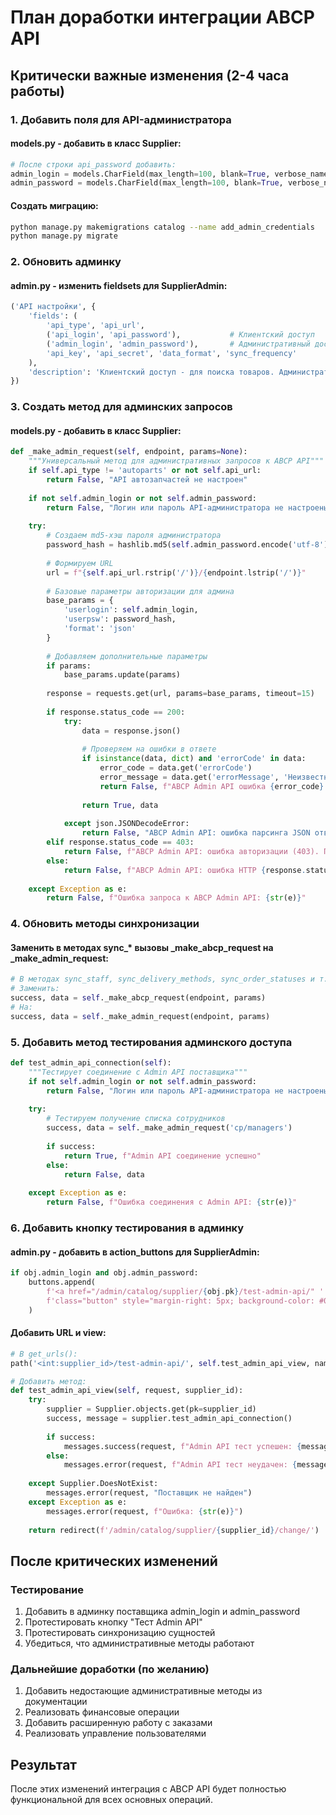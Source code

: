 # План доработки интеграции ABCP API

## Критически важные изменения (2-4 часа работы)

### 1. Добавить поля для API-администратора

#### models.py - добавить в класс Supplier:
```python
# После строки api_password добавить:
admin_login = models.CharField(max_length=100, blank=True, verbose_name='Логин API-администратора')
admin_password = models.CharField(max_length=100, blank=True, verbose_name='Пароль API-администратора')
```

#### Создать миграцию:
```bash
python manage.py makemigrations catalog --name add_admin_credentials
python manage.py migrate
```

### 2. Обновить админку

#### admin.py - изменить fieldsets для SupplierAdmin:
```python
('API настройки', {
    'fields': (
        'api_type', 'api_url',
        ('api_login', 'api_password'),           # Клиентский доступ  
        ('admin_login', 'admin_password'),       # Административный доступ
        'api_key', 'api_secret', 'data_format', 'sync_frequency'
    ),
    'description': 'Клиентский доступ - для поиска товаров. Административный доступ - для управления заказами и клиентами.'
})
```

### 3. Создать метод для админских запросов

#### models.py - добавить в класс Supplier:
```python
def _make_admin_request(self, endpoint, params=None):
    """Универсальный метод для административных запросов к ABCP API"""
    if self.api_type != 'autoparts' or not self.api_url:
        return False, "API автозапчастей не настроен"
    
    if not self.admin_login or not self.admin_password:
        return False, "Логин или пароль API-администратора не настроены"
    
    try:
        # Создаем md5-хэш пароля администратора
        password_hash = hashlib.md5(self.admin_password.encode('utf-8')).hexdigest()
        
        # Формируем URL
        url = f"{self.api_url.rstrip('/')}/{endpoint.lstrip('/')}"
        
        # Базовые параметры авторизации для админа
        base_params = {
            'userlogin': self.admin_login,
            'userpsw': password_hash,
            'format': 'json'
        }
        
        # Добавляем дополнительные параметры
        if params:
            base_params.update(params)
        
        response = requests.get(url, params=base_params, timeout=15)
        
        if response.status_code == 200:
            try:
                data = response.json()
                
                # Проверяем на ошибки в ответе
                if isinstance(data, dict) and 'errorCode' in data:
                    error_code = data.get('errorCode')
                    error_message = data.get('errorMessage', 'Неизвестная ошибка')
                    return False, f"ABCP Admin API ошибка {error_code}: {error_message}"
                
                return True, data
                
            except json.JSONDecodeError:
                return False, "ABCP Admin API: ошибка парсинга JSON ответа"
        elif response.status_code == 403:
            return False, f"ABCP Admin API: ошибка авторизации (403). Проверьте логин и пароль администратора."
        else:
            return False, f"ABCP Admin API: ошибка HTTP {response.status_code}"
        
    except Exception as e:
        return False, f"Ошибка запроса к ABCP Admin API: {str(e)}"
```

### 4. Обновить методы синхронизации

#### Заменить в методах sync_* вызовы _make_abcp_request на _make_admin_request:

```python
# В методах sync_staff, sync_delivery_methods, sync_order_statuses и т.д.
# Заменить:
success, data = self._make_abcp_request(endpoint, params)
# На:
success, data = self._make_admin_request(endpoint, params)
```

### 5. Добавить метод тестирования админского доступа

```python
def test_admin_api_connection(self):
    """Тестирует соединение с Admin API поставщика"""
    if not self.admin_login or not self.admin_password:
        return False, "Логин или пароль API-администратора не настроены"
    
    try:
        # Тестируем получение списка сотрудников
        success, data = self._make_admin_request('cp/managers')
        
        if success:
            return True, f"Admin API соединение успешно"
        else:
            return False, data
            
    except Exception as e:
        return False, f"Ошибка соединения с Admin API: {str(e)}"
```

### 6. Добавить кнопку тестирования в админку

#### admin.py - добавить в action_buttons для SupplierAdmin:
```python
if obj.admin_login and obj.admin_password:
    buttons.append(
        f'<a href="/admin/catalog/supplier/{obj.pk}/test-admin-api/" '
        f'class="button" style="margin-right: 5px; background-color: #007cba;">Тест Admin API</a>'
    )
```

#### Добавить URL и view:
```python
# В get_urls():
path('<int:supplier_id>/test-admin-api/', self.test_admin_api_view, name='supplier_test_admin_api'),

# Добавить метод:
def test_admin_api_view(self, request, supplier_id):
    try:
        supplier = Supplier.objects.get(pk=supplier_id)
        success, message = supplier.test_admin_api_connection()
        
        if success:
            messages.success(request, f"Admin API тест успешен: {message}")
        else:
            messages.error(request, f"Admin API тест неудачен: {message}")
            
    except Supplier.DoesNotExist:
        messages.error(request, "Поставщик не найден")
    except Exception as e:
        messages.error(request, f"Ошибка: {str(e)}")
    
    return redirect(f'/admin/catalog/supplier/{supplier_id}/change/')
```

## После критических изменений

### Тестирование
1. Добавить в админку поставщика admin_login и admin_password
2. Протестировать кнопку "Тест Admin API"
3. Протестировать синхронизацию сущностей
4. Убедиться, что административные методы работают

### Дальнейшие доработки (по желанию)
1. Добавить недостающие административные методы из документации
2. Реализовать финансовые операции
3. Добавить расширенную работу с заказами
4. Реализовать управление пользователями

## Результат
После этих изменений интеграция с ABCP API будет полностью функциональной для всех основных операций.
